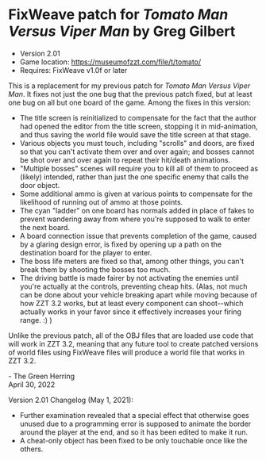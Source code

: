 # FixWeave patch for _Tomato Man Versus Viper Man_ by Greg Gilbert
- Version 2.01
- Game location: https://museumofzzt.com/file/t/tomato/
- Requires: FixWeave v1.0f or later

This is a replacement for my previous patch for _Tomato Man Versus Viper Man_. It fixes not just the one bug that the previous patch fixed, but at least one bug on all but one board of the game. Among the fixes in this version:

* The title screen is reinitialized to compensate for the fact that the author had opened the editor from the title screen, stopping it in mid-animation, and thus saving the world file would save the title screen at that stage.
* Various objects you must touch, including "scrolls" and doors, are fixed so that you can't activate them over and over again; and bosses cannot be shot over and over again to repeat their hit/death animations.
* "Multiple bosses" scenes will require you to kill all of them to proceed as (likely) intended, rather than just the one specific enemy that calls the door object.
* Some additional ammo is given at various points to compensate for the likelihood of running out of ammo at those points.
* The cyan "ladder" on one board has normals added in place of fakes to prevent wandering away from where you're supposed to walk to enter the next board.
* A board connection issue that prevents completion of the game, caused by a glaring design error, is fixed by opening up a path on the destination board for the player to enter.
* The boss life meters are fixed so that, among other things, you can't break them by shooting the bosses too much.
* The driving battle is made fairer by not activating the enemies until you're actually at the controls, preventing cheap hits. (Alas, not much can be done about your vehicle breaking apart while moving because of how ZZT 3.2 works, but at least every component can shoot--which actually works in your favor since it effectively increases your firing range. :) )

Unlike the previous patch, all of the OBJ files that are loaded use code that will work in ZZT 3.2, meaning that any future tool to create patched versions of world files using FixWeave files will produce a world file that works in ZZT 3.2.

\- The Green Herring  
April 30, 2022

Version 2.01 Changelog (May 1, 2021):
* Further examination revealed that a special effect that otherwise goes unused due to a programming error is supposed to animate the border around the player at the end, and so it has been edited to make it run.
* A cheat-only object has been fixed to be only touchable once like the others.
